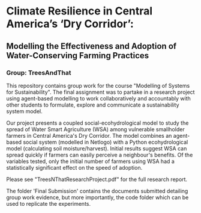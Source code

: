 # Climate Resilience in Central America’s ‘Dry Corridor’:
## Modelling the Effectiveness and Adoption of Water-Conserving Farming Practices
### Group: TreesAndThat

This repository contains group work for the course "Modelling of Systems for Sustainability". The final assignment was to partake in a research project using agent-based modelling to work collaboratively and accountably with other students to formulate, explore and communicate a sustainability system model.

Our project presents a coupled social-ecohydrological model to study the spread of Water Smart Agriculture (WSA) among vulnerable smallholder farmers in Central America's Dry Corridor. The model combines an agent-based social system (modelled in Netlogo) with a Python ecohydrological model (calculating soil moisture/harvest). Initial results suggest WSA can spread quickly if farmers can easily perceive a neighbour's benefits. Of the variables tested, only the initial number of farmers using WSA had a statistically significant effect on the speed of adoption.

Please see "TreesNThatResearchProject.pdf" for the full research report.

The folder 'Final Submission' contains the documents submitted detailing group work evidence, but more importantly, the code folder which can be used to replicate the experiments.
